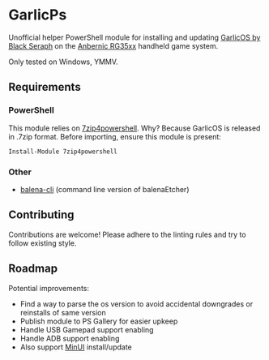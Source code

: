 # GarlicPs

Unofficial helper PowerShell module for installing and updating [GarlicOS by Black Seraph][garlic] on the [Anbernic RG35xx][rg35xx] handheld game system.

Only tested on Windows, YMMV.

## Requirements

### PowerShell

This module relies on [7zip4powershell][7z4p]. Why? Because GarlicOS is released in .7zip format.
Before importing, ensure this module is present:

```pwsh
Install-Module 7zip4powershell
```

### Other

* [balena-cli][balena-cli] (command line version of balenaEtcher)

## Contributing

Contributions are welcome! Please adhere to the linting rules and try to follow existing style.

## Roadmap

Potential improvements:

- Find a way to parse the os version to avoid accidental downgrades or reinstalls of same version
- Publish module to PS Gallery for easier upkeep
- Handle USB Gamepad support enabling
- Handle ADB support enabling
- Also support [MinUI](https://github.com/shauninman/union-minui/) install/update

[7z4p]: https://www.powershellgallery.com/packages/7Zip4Powershell/
[balena-cli]: https://github.com/balena-io/balena-cli/blob/master/INSTALL.md
[garlic]: https://www.patreon.com/posts/garlicos-for-76561333
[rg35xx]: https://anbernic.com/products/rg35xx

